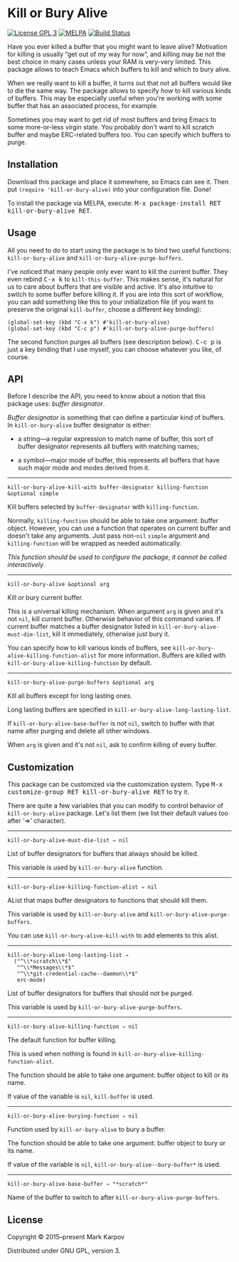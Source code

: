# Kill or Bury Alive

[![License GPL 3](https://img.shields.io/badge/license-GPL_3-green.svg)](http://www.gnu.org/licenses/gpl-3.0.txt)
[![MELPA](https://melpa.org/packages/kill-or-bury-alive-badge.svg)](https://melpa.org/#/kill-or-bury-alive)
[![Build Status](https://travis-ci.org/mrkkrp/kill-or-bury-alive.svg?branch=master)](https://travis-ci.org/mrkkrp/kill-or-bury-alive)

Have you ever killed a buffer that you might want to leave alive? Motivation
for killing is usually “get out of my way for now”, and killing may be not
the best choice in many cases unless your RAM is very-very limited. This
package allows to teach Emacs which buffers to kill and which to bury alive.

When we really want to kill a buffer, it turns out that not all buffers
would like to die the same way. The package allows to specify *how* to kill
various kinds of buffers. This may be especially useful when you're working
with some buffer that has an associated process, for example.

Sometimes you may want to get rid of most buffers and bring Emacs to some
more-or-less virgin state. You probably don't want to kill scratch buffer
and maybe ERC-related buffers too. You can specify which buffers to purge.

## Installation

Download this package and place it somewhere, so Emacs can see it. Then put
`(require 'kill-or-bury-alive)` into your configuration file. Done!

To install the package via MELPA, execute: <kbd>M-x package-install RET
kill-or-bury-alive RET</kbd>.

## Usage

All you need to do to start using the package is to bind two useful
functions: `kill-or-bury-alive` and `kill-or-bury-alive-purge-buffers`.

I've noticed that many people only ever want to kill the current buffer.
They even rebind <kbd>C-x k</kbd> to `kill-this-buffer`. This makes sense,
it's natural for us to care about buffers that are visible and active. It's
also intuitive to switch to some buffer before killing it. If you are into
this sort of workflow, you can add something like this to your
initialization file (if you want to preserve the original `kill-buffer`,
choose a different key binding):

```emacs-lisp
(global-set-key (kbd "C-x k") #'kill-or-bury-alive)
(global-set-key (kbd "C-c p") #'kill-or-bury-alive-purge-buffers)
```

The second function purges all buffers (see description below). <kbd>C-c
p</kbd> is just a key binding that I use myself, you can choose whatever you
like, of course.

## API

Before I describe the API, you need to know about a notion that this package
uses: *buffer designator*.

*Buffer designator* is something that can define a particular kind of
buffers. In `kill-or-bury-alive` buffer designator is either:

* a string—a regular expression to match name of buffer, this sort of buffer
  designator represents all buffers with matching names;

* a symbol—major mode of buffer, this represents all buffers that have such
  major mode and modes derived from it.

----

```
kill-or-bury-alive-kill-with buffer-designator killing-function &optional simple
```

Kill buffers selected by `buffer-designator` with `killing-function`.

Normally, `killing-function` should be able to take one argument: buffer
object. However, you can use a function that operates on current buffer and
doesn't take any arguments. Just pass non-`nil` `simple` argument and
`killing-function` will be wrapped as needed automatically.

*This function should be used to configure the package, it cannot be called
interactively.*

----

```
kill-or-bury-alive &optional arg
```

Kill or bury current buffer.

This is a universal killing mechanism. When argument `arg` is given and it's
not `nil`, kill current buffer. Otherwise behavior of this command varies.
If current buffer matches a buffer designator listed in
`kill-or-bury-alive-must-die-list`, kill it immediately, otherwise just bury
it.

You can specify how to kill various kinds of buffers, see
`kill-or-bury-alive-killing-function-alist` for more information. Buffers
are killed with `kill-or-bury-alive-killing-function` by default.

----

```
kill-or-bury-alive-purge-buffers &optional arg
```

Kill all buffers except for long lasting ones.

Long lasting buffers are specified in `kill-or-bury-alive-long-lasting-list`.

If `kill-or-bury-alive-base-buffer` is not `nil`, switch to buffer with that
name after purging and delete all other windows.

When `arg` is given and it's not `nil`, ask to confirm killing of every
buffer.

## Customization

This package can be customized via the customization system. Type <kbd>M-x
customize-group RET kill-or-bury-alive RET</kbd> to try it.

There are quite a few variables that you can modify to control behavior of
`kill-or-bury-alive` package. Let's list them (we list their default values
too after ‘⇒’ character).

----

```
kill-or-bury-alive-must-die-list ⇒ nil
```

List of buffer designators for buffers that always should be killed.

This variable is used by `kill-or-bury-alive` function.

----

```
kill-or-bury-alive-killing-function-alist ⇒ nil
```

AList that maps buffer designators to functions that should kill them.

This variable is used by `kill-or-bury-alive` and
`kill-or-bury-alive-purge-buffers`.

You can use `kill-or-bury-alive-kill-with` to add elements to this alist.

----

```
kill-or-bury-alive-long-lasting-list ⇒
  ("^\\*scratch\\*$"
   "^\\*Messages\\*$"
   "^\\*git-credential-cache--daemon\\*$"
   erc-mode)
```

List of buffer designators for buffers that should not be purged.

This variable is used by `kill-or-bury-alive-purge-buffers`.

----

```
kill-or-bury-alive-killing-function ⇒ nil
```

The default function for buffer killing.

This is used when nothing is found in
`kill-or-bury-alive-killing-function-alist`.

The function should be able to take one argument: buffer object to kill or
its name.

If value of the variable is `nil`, `kill-buffer` is used.

----

```
kill-or-bury-alive-burying-function ⇒ nil
```

Function used by `kill-or-bury-alive` to bury a buffer.

The function should be able to take one argument: buffer object to bury or
its name.

If value of the variable is `nil`, `kill-or-bury-alive--bury-buffer*` is
used.

----

```
kill-or-bury-alive-base-buffer ⇒ "*scratch*"
```

Name of the buffer to switch to after `kill-or-bury-alive-purge-buffers`.

## License

Copyright © 2015–present Mark Karpov

Distributed under GNU GPL, version 3.

